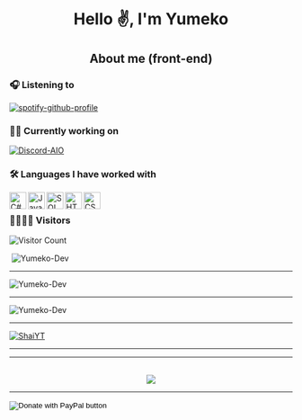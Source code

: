 <h1 align="center">Hello ✌️, I'm Yumeko</h1>
<h2 align="center">About me (front-end)</h2>



### 🎧 Listening to

[![spotify-github-profile](https://spotify-github-profile.vercel.app/api/view?uid=NVDobsBkGdqs7uavZBRJN3C0&cover_image=true&theme=novatorem&align=right)](https://spotify-github-profile.vercel.app/api/view?uid=NVDobsBkGdqs7uavZBRJN3C0&redirect=true)

### 👨‍💻 Currently working on
[![Discord-AIO](https://github-readme-stats.vercel.app/api/pin/?username=Yumeko-Dev&repo=Yumeko_Stealer&q=2022&theme=radical)](https://github.com/Yumeko-Dev/Yumeko_Stealer)

### 🛠 Languages I have worked with

<img align="left" alt="C#" width="30px" src="https://user-images.githubusercontent.com/45857590/149463605-b881c82f-904c-4747-b44c-bf0fe7b5e4a3.png" />
<img align="left" alt="JavaScript" width="30px" src="https://user-images.githubusercontent.com/45857590/149464190-823698f3-378c-4896-9161-dabc77b02ad1.png" />
<img align="left" alt="SQL" width="30px" src="https://user-images.githubusercontent.com/45857590/149464271-9e8facd8-274c-4d7f-a2db-400a3baad77e.png" />
<img align="left" alt="HTML" width="30px" src="https://user-images.githubusercontent.com/45857590/149464548-00432e48-1b7c-411b-b51f-fde86643ceb2.png" />
<img align="left" alt="CSS" width="30px" src="https://user-images.githubusercontent.com/45857590/149464550-9c2360fb-8a7e-41fa-9a27-82e09bc58ffa.png" />

<br/>

### 👨‍👩‍👧‍👦 Visitors

![Visitor Count](https://profile-counter.glitch.me/Yumeko-Dev/count.svg)



<p>&nbsp;<img align="center" src="https://github-readme-stats.vercel.app/api?username=Yumeko-Dev&count_private=true&show_icons=true?theme=buefy&locale=en" alt="Yumeko-Dev" /></p>

---

<p><img align="center" src="https://github-readme-streak-stats.herokuapp.com/?user=Yumeko-Dev&theme=default&locale=en" alt="Yumeko-Dev" /></p>

---

<p><img align="center" src="https://github-readme-stats.vercel.app/api/top-langs/?username=Yumeko-Dev&layout=compact&count_private=true&locale=fr" alt="Yumeko-Dev" /></p>

---

<p align="left"> <a href="https://github.com/ryo-ma/github-profile-trophy"><img src="https://github-profile-trophy.vercel.app/?username=Yumeko-Dev&title=Commit&title=Repositories" alt="ShaiYT" /></a> </p>

---


---  

<p align="center"><br>
  <a href="https://github.com/Enum0x539">
    <img src="https://discord.c99.nl/widget/theme-3/807991177735307304.png"/>
     </a>
</p>

--- 




[discord]: https://discord.gg/BcvzagxZff

<form action="https://www.paypal.com/donate" method="post" target="_top">
<input type="hidden" name="hosted_button_id" value="MZ3HTWZU8HE3S" />
<input type="image" src="https://panels-images.twitch.tv/panel-108951114-image-ce56e770-ae88-4e2c-b07e-b65fded45367" border="0" name="submit" title="PayPal - The safer, easier way to pay online!" alt="Donate with PayPal button" />
<img alt="" border="0" src="https://www.paypal.com/fr_FR/i/scr/pixel.gif" width="1" height="1" />
</form>
